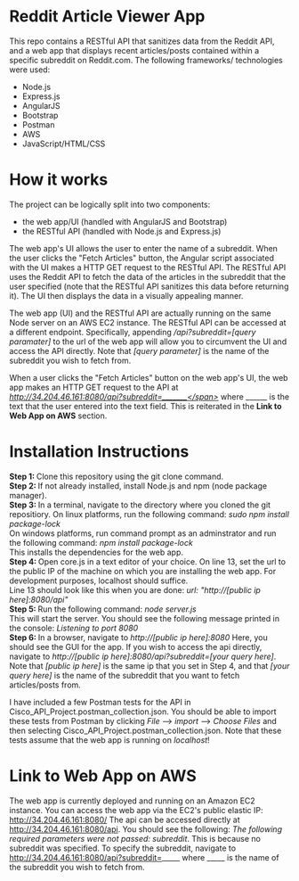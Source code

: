 # Reddit Article Viewer App

This repo contains a RESTful API that sanitizes data from the Reddit API, and a web app that displays recent articles/posts contained within a specific subreddit on Reddit.com. The following frameworks/ technologies were used:
  - Node.js
  - Express.js
  - AngularJS
  - Bootstrap
  - Postman
  - AWS
  - JavaScript/HTML/CSS
  
# How it works

The project can be logically split into two components: 
  - the web app/UI (handled with AngularJS and Bootstrap)
  - the RESTful API (handled with Node.js and Express.js)
  
The web app's UI allows the user to enter the name of a subreddit. When the user clicks the "Fetch Articles" button, the Angular script associated with the UI makes a HTTP GET request to the RESTful API. The RESTful API uses the Reddit API to fetch the data of the articles in the subreddit that the user specified (note that the RESTful API sanitizes this data before returning it). The UI then displays the data in a visually appealing manner.

The web app (UI) and the RESTful API are actually running on the same Node server on an AWS EC2 instance. The RESTful API can be accessed at a different endpoint. Specifically, appending <i>/api?subreddit=[query paramater]</i> to the url of the web app will allow you to circumvent the UI and access the API directly. Note that <i>[query parameter]</i> is the name of the subreddit you wish to fetch from. 

When a user clicks the "Fetch Articles" button on the web app's UI, the web app makes an HTTP GET request to the API at <i><span class ="nolink">http://34.204.46.161:8080/api?subreddit=_______</span></i> where ______ is the text that the user entered into the text field. This is reiterated in the <b>Link to Web App on AWS</b> section.

# Installation Instructions

<p><b>Step 1: </b>Clone this repository using the git clone command.</br>
<b>Step 2: </b>If not already installed, install Node.js and npm (node package manager).</br>
<b>Step 3: </b>In a terminal, navigate to the directory where you cloned the git repositiory. On linux platforms, run the following command: <i>sudo npm install package-lock</i></br>
  On windows platforms, run command prompt as an adminstrator and run the following command: <i>npm install package-lock</i></br>
This installs the dependencies for the web app.</br>
<b>Step 4: </b>Open core.js in a text editor of your choice. On line 13, set the url to the public IP of the machine on which you are installing the web app. For development purposes, localhost should suffice.</br>Line 13 should look like this when you are done: <i>url: "http://[public ip here]:8080/api"</i></br>
<b>Step 5: </b>Run the following command: <i>node server.js</i></br>
  This will start the server. You should see the following message printed in the console: <i>Listening to port 8080</i></br>
<b>Step 6: </b>In a browser, navigate to <i>http://[public ip here]:8080</i> Here, you should see the GUI for the app. If you wish to access the api directly, navigate to <i>http://[public ip here]:8080/api?subreddit=[your query here]</i>. Note that <i>[public ip here]</i> is the same ip that you set in Step 4, and that <i>[your query here]</i> is the name of the subreddit that you want to fetch articles/posts from.</p>

I have included a few Postman tests for the API in Cisco_API_Project.postman_collection.json. You should be able to import these tests from Postman by clicking <i>File</i> --> <i>import</i> -->  <i>Choose Files</i> and then selecting Cisco_API_Project.postman_collection.json. Note that these tests assume that the web app is running on <i>localhost</i>!

# Link to Web App on AWS
The web app is currently deployed and running on an Amazon EC2 instance. You can access the web app via the EC2's public elastic IP: http://34.204.46.161:8080/ 
The api can be accessed directly at http://34.204.46.161:8080/api. You should see the following: <i>The following required parameters were not passed: subreddit</i>. This is because no subreddit was specified. To specify the subreddit, navigate to http://34.204.46.161:8080/api?subreddit=_____ where _____ is the name of the subreddit you wish to fetch from.
